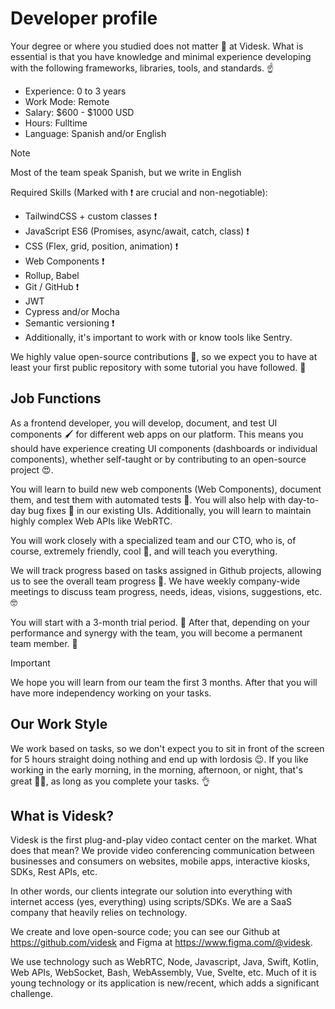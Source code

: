 # Developer profile

Your degree or where you studied does not matter 👻 at Videsk. What is essential is that you have knowledge and minimal experience developing with the following frameworks, libraries, tools, and standards. ☝

- Experience: 0 to 3 years
- Work Mode: Remote
- Salary: $600 - $1000 USD
- Hours: Fulltime
- Language: Spanish and/or English

> [!NOTE]  
> Most of the team speak Spanish, but we write in English

Required Skills (Marked with ❗ are crucial and non-negotiable):

- TailwindCSS + custom classes ❗
- JavaScript ES6 (Promises, async/await, catch, class) ❗
- CSS (Flex, grid, position, animation) ❗
- Web Components ❗
- Rollup, Babel
- Git / GitHub ❗
- JWT
- Cypress and/or Mocha
- Semantic versioning ❗
- Additionally, it's important to work with or know tools like Sentry.

We highly value open-source contributions 🤗, so we expect you to have at least your first public repository with some tutorial you have followed. 🧐

## Job Functions

As a frontend developer, you will develop, document, and test UI components 🖌 for different web apps on our platform. This means you should have experience creating UI components (dashboards or individual components), whether self-taught or by contributing to an open-source project 😍.

You will learn to build new web components (Web Components), document them, and test them with automated tests 🤖. You will also help with day-to-day bug fixes 🐞 in our existing UIs. Additionally, you will learn to maintain highly complex Web APIs like WebRTC.

You will work closely with a specialized team and our CTO, who is, of course, extremely friendly, cool 🤪, and will teach you everything.

We will track progress based on tasks assigned in Github projects, allowing us to see the overall team progress 🤟. We have weekly company-wide meetings to discuss team progress, needs, ideas, visions, suggestions, etc. 🤓

You will start with a 3-month trial period. 🤝 After that, depending on your performance and synergy with the team, you will become a permanent team member. 🥳

> [!IMPORTANT]  
> We hope you will learn from our team the first 3 months. After that you will have more independency working on your tasks.

## Our Work Style

We work based on tasks, so we don't expect you to sit in front of the screen for 5 hours straight doing nothing and end up with lordosis 😉. If you like working in the early morning, in the morning, afternoon, or night, that's great 🤷‍♀️, as long as you complete your tasks. 👌

## What is Videsk?

Videsk is the first plug-and-play video contact center on the market. What does that mean? We provide video conferencing communication between businesses and consumers on websites, mobile apps, interactive kiosks, SDKs, Rest APIs, etc.

In other words, our clients integrate our solution into everything with internet access (yes, everything) using scripts/SDKs. We are a SaaS company that heavily relies on technology.

We create and love open-source code; you can see our Github at https://github.com/videsk and Figma at https://www.figma.com/@videsk.

We use technology such as WebRTC, Node, Javascript, Java, Swift, Kotlin, Web APIs, WebSocket, Bash, WebAssembly, Vue, Svelte, etc. Much of it is young technology or its application is new/recent, which adds a significant challenge.
